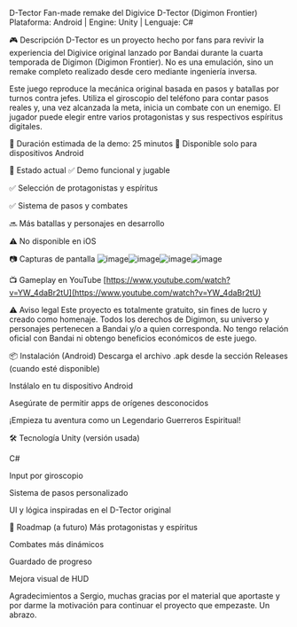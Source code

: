 D-Tector
Fan-made remake del Digivice D-Tector (Digimon Frontier)
Plataforma: Android | Engine: Unity | Lenguaje: C#

🎮 Descripción
D-Tector es un proyecto hecho por fans para revivir la experiencia del Digivice original lanzado por Bandai durante la cuarta temporada de Digimon (Digimon Frontier). No es una emulación, sino un remake completo realizado desde cero mediante ingeniería inversa.

Este juego reproduce la mecánica original basada en pasos y batallas por turnos contra jefes. Utiliza el giroscopio del teléfono para contar pasos reales y, una vez alcanzada la meta, inicia un combate con un enemigo. El jugador puede elegir entre varios protagonistas y sus respectivos espíritus digitales.

🎯 Duración estimada de la demo: 25 minutos
📱 Disponible solo para dispositivos Android

🧪 Estado actual
✅ Demo funcional y jugable

✅ Selección de protagonistas y espíritus

✅ Sistema de pasos y combates

🔜 Más batallas y personajes en desarrollo

⚠️ No disponible en iOS

📷 Capturas de pantalla
![image](https://github.com/user-attachments/assets/804d1842-a8de-4272-b2d3-99960a1f3280)![image](https://github.com/user-attachments/assets/0bfd84e7-ceca-4911-812c-8423b4e5d8cf)![image](https://github.com/user-attachments/assets/59391240-5663-4ac3-8c26-4770caaf608d)![image](https://github.com/user-attachments/assets/8f69d9c8-229b-4b12-94b2-48b539477e47)

📺 Gameplay en YouTube
[https://www.youtube.com/watch?v=YW_4daBr2tU](https://www.youtube.com/watch?v=YW_4daBr2tU)

⚠️ Aviso legal
Este proyecto es totalmente gratuito, sin fines de lucro y creado como homenaje.
Todos los derechos de Digimon, su universo y personajes pertenecen a Bandai y/o a quien corresponda.
No tengo relación oficial con Bandai ni obtengo beneficios económicos de este juego.

📦 Instalación (Android)
Descarga el archivo .apk desde la sección Releases (cuando esté disponible)

Instálalo en tu dispositivo Android

Asegúrate de permitir apps de orígenes desconocidos

¡Empieza tu aventura como un Legendario Guerreros Espiritual!

🛠️ Tecnología
Unity (versión usada)

C#

Input por giroscopio

Sistema de pasos personalizado

UI y lógica inspiradas en el D-Tector original

🚧 Roadmap (a futuro)
 Más protagonistas y espíritus

 Combates más dinámicos

 Guardado de progreso

 Mejora visual de HUD


Agradecimientos a Sergio, muchas gracias por el material que aportaste y por darme la motivación para continuar el proyecto que empezaste. Un abrazo.
